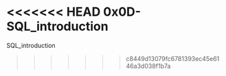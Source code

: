 <<<<<<< HEAD
0x0D-SQL_introduction
=======
SQL_introduction
>>>>>>> c8449d13079fc6781393ec45e6146a3d038f1b7a
